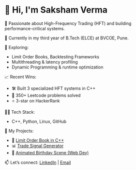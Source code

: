 # 👋 Hi, I'm Saksham Verma

🔬 Passionate about High-Frequency Trading (HFT) and building performance-critical systems.

🎯 Currently in my third year of B.Tech (ELCE) at BVCOE, Pune.

🚀 Exploring:
- Limit Order Books, Backtesting Frameworks
- Multithreading & latency profiling
- Dynamic Programming & runtime optimization

📈 Recent Wins:
- 🛠 Built 3 specialized HFT systems in C++
- 🧠 350+ Leetcode problems solved
- ⭐ 3-star on HackerRank

👨‍💻 Tech Stack:
- C++, Python, Linux, GitHub

📂 My Projects:
- 🔄 [Limit Order Book in C++](https://github.com/yourusername/LOB-project)
- 📊 [Trade Signal Generator](https://github.com/yourusername/trade-signals)
- 🎉 [Animated Birthday Scene (Web Dev)](https://github.com/yourusername/birthday-scene)

📫 Let’s connect: [LinkedIn](https://www.linkedin.com/in/yourlinkedin) | [Email](mailto:512sakshamverma@gmail.com)
